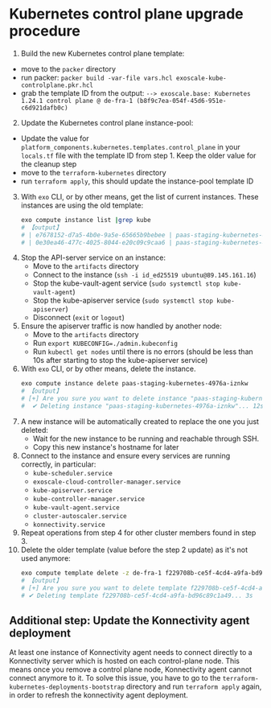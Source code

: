 # Kubernetes control plane upgrade procedure

1. Build the new Kubernetes control plane template:
  - move to the `packer` directory
  - run packer: `packer build -var-file vars.hcl exoscale-kube-controlplane.pkr.hcl`
  - grab the template ID from the output: `--> exoscale.base: Kubernetes 1.24.1 control plane @ de-fra-1 (b8f9c7ea-054f-45d6-951e-c6d921dafb0c)`
2. Update the Kubernetes control plane instance-pool:
  - Update the value for `platform_components.kubernetes.templates.control_plane` in your `locals.tf` file with the template ID from step 1. Keep the older
  value for the cleanup step
  - move to the `terraform-kubernetes` directory
  - run `terraform apply`, this should update the instance-pool template ID
3. With `exo` CLI, or by other means, get the list of current instances. These instances are using the old template:
    ```bash  
    exo compute instance list |grep kube
    # 【output】
    # | e7678152-d7a5-4b0e-9a5e-65665b9bebee | paas-staging-kubernetes-4976a-iznkw       | de-fra-1 | standard.tiny  | 89.145.161.16   | running |
    # | 0e30ea46-477c-4025-8044-e20c09c9caa6 | paas-staging-kubernetes-4976a-imfbp       | de-fra-1 | standard.tiny  | 89.145.161.6    | running |
    ```
4. Stop the API-server service on an instance:
    - Move to the `artifacts` directory
    - Connect to the instance (`ssh -i id_ed25519 ubuntu@89.145.161.16`)
    - Stop the kube-vault-agent service (`sudo systemctl stop kube-vault-agent`)
    - Stop the kube-apiserver service (`sudo systemctl stop kube-apiserver`)
    - Disconnect (`exit` or `logout`)
5. Ensure the apiserver traffic is now handled by another node:
    - Move to the `artifacts` directory
    - Run `export KUBECONFIG=./admin.kubeconfig`
    - Run `kubectl get nodes` until there is no errors (should be less than 10s after starting to stop the kube-apiserver service)
6. With `exo` CLI, or by other means, delete the instance.
    ```bash
    exo compute instance delete paas-staging-kubernetes-4976a-iznkw
    # 【output】
    # [+] Are you sure you want to delete instance "paas-staging-kubernetes-4976a-iznkw"? [yN]: y
    #  ✔ Deleting instance "paas-staging-kubernetes-4976a-iznkw"... 12s
    ```
7. A new instance will be automatically created to replace the one you just deleted:
    - Wait for the new instance to be running and reachable through SSH.
    - Copy this new instance's hostname for later
8. Connect to the instance and ensure every services are running correctly, in particular:
    - `kube-scheduler.service`
    - `exoscale-cloud-controller-manager.service`
    - `kube-apiserver.service`
    - `kube-controller-manager.service`
    - `kube-vault-agent.service`
    - `cluster-autoscaler.service`
    - `konnectivity.service`
9. Repeat operations from step 4 for other cluster members found in step 3.
10. Delete the older template (value before the step 2 update) as it's not used anymore:
    ```bash
    exo compute template delete -z de-fra-1 f229708b-ce5f-4cd4-a9fa-bd96c89c1a49
    # 【output】
    # [+] Are you sure you want to delete template f229708b-ce5f-4cd4-a9fa-bd96c89c1a49 ("Kubernetes 1.24.1 control plane")? [yN]: y
    # ✔ Deleting template f229708b-ce5f-4cd4-a9fa-bd96c89c1a49... 3s
    ```

## Additional step: Update the Konnectivity agent deployment

At least one instance of Konnectivity agent needs to connect directly to a Konnectivity server which is hosted on each control-plane node.
This means once you remove a control plane node, Konnectivity agent cannot connect anymore to it.
To solve this issue, you have to go to the `terraform-kubernetes-deployments-bootstrap` directory and run `terraform apply` again, in order
to refresh the konnectivity agent deployment.
